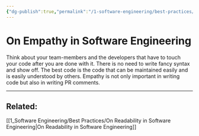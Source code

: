 ```yaml
---
{"dg-publish":true,"permalink":"/1-software-engineering/best-practices/on-empathy-in-software-engineering/","tags":["code/best_practices"],"created":"2023-07-28T07:53:10.473-05:00","updated":"2023-09-05T14:36:25.264-05:00"}
---
```


# On Empathy in Software Engineering

Think about your team-members and the developers that have to touch your code after you are done with it. There is no need to write fancy syntax and show off. The best code is the code that can be maintained easily and is easily understood by others.
Empathy is not only important in writing code but also in writing PR comments.

---
## Related:
[[1_Software Engineering/Best Practices/On Readability in Software Engineering\|On Readability in Software Engineering]]